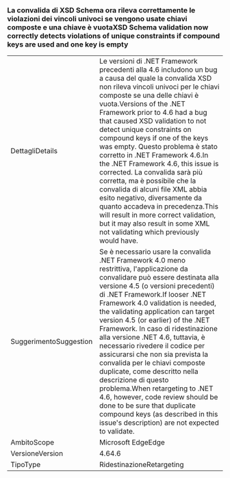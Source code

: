### <a name="xsd-schema-validation-now-correctly-detects-violations-of-unique-constraints-if-compound-keys-are-used-and-one-key-is-empty"></a><span data-ttu-id="97ffe-101">La convalida di XSD Schema ora rileva correttamente le violazioni dei vincoli univoci se vengono usate chiavi composte e una chiave è vuota</span><span class="sxs-lookup"><span data-stu-id="97ffe-101">XSD Schema validation now correctly detects violations of unique constraints if compound keys are used and one key is empty</span></span>

|   |   |
|---|---|
|<span data-ttu-id="97ffe-102">Dettagli</span><span class="sxs-lookup"><span data-stu-id="97ffe-102">Details</span></span>|<span data-ttu-id="97ffe-103">Le versioni di .NET Framework precedenti alla 4.6 includono un bug a causa del quale la convalida XSD non rileva vincoli univoci per le chiavi composte se una delle chiavi è vuota.</span><span class="sxs-lookup"><span data-stu-id="97ffe-103">Versions of the .NET Framework prior to 4.6 had a bug that caused XSD validation to not detect unique constraints on compound keys if one of the keys was empty.</span></span> <span data-ttu-id="97ffe-104">Questo problema è stato corretto in .NET Framework 4.6.</span><span class="sxs-lookup"><span data-stu-id="97ffe-104">In the .NET Framework 4.6, this issue is corrected.</span></span> <span data-ttu-id="97ffe-105">La convalida sarà più corretta, ma è possibile che la convalida di alcuni file XML abbia esito negativo, diversamente da quanto accadeva in precedenza.</span><span class="sxs-lookup"><span data-stu-id="97ffe-105">This will result in more correct validation, but it may also result in some XML not validating which previously would have.</span></span>|
|<span data-ttu-id="97ffe-106">Suggerimento</span><span class="sxs-lookup"><span data-stu-id="97ffe-106">Suggestion</span></span>|<span data-ttu-id="97ffe-107">Se è necessario usare la convalida .NET Framework 4.0 meno restrittiva, l'applicazione da convalidare può essere destinata alla versione 4.5 (o versioni precedenti) di .NET Framework.</span><span class="sxs-lookup"><span data-stu-id="97ffe-107">If looser .NET Framework 4.0 validation is needed, the validating application can target version 4.5 (or earlier) of the .NET Framework.</span></span> <span data-ttu-id="97ffe-108">In caso di ridestinazione alla versione .NET 4.6, tuttavia, è necessario rivedere il codice per assicurarsi che non sia prevista la convalida per le chiavi composte duplicate, come descritto nella descrizione di questo problema.</span><span class="sxs-lookup"><span data-stu-id="97ffe-108">When retargeting to .NET 4.6, however, code review should be done to be sure that duplicate compound keys (as described in this issue's description) are not expected to validate.</span></span>|
|<span data-ttu-id="97ffe-109">Ambito</span><span class="sxs-lookup"><span data-stu-id="97ffe-109">Scope</span></span>|<span data-ttu-id="97ffe-110">Microsoft Edge</span><span class="sxs-lookup"><span data-stu-id="97ffe-110">Edge</span></span>|
|<span data-ttu-id="97ffe-111">Versione</span><span class="sxs-lookup"><span data-stu-id="97ffe-111">Version</span></span>|<span data-ttu-id="97ffe-112">4.6</span><span class="sxs-lookup"><span data-stu-id="97ffe-112">4.6</span></span>|
|<span data-ttu-id="97ffe-113">Tipo</span><span class="sxs-lookup"><span data-stu-id="97ffe-113">Type</span></span>|<span data-ttu-id="97ffe-114">Ridestinazione</span><span class="sxs-lookup"><span data-stu-id="97ffe-114">Retargeting</span></span>|

